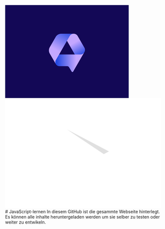 <img src="assets/logologo.png" alt="Logo" align="center">  
<a href="www.youtube.com/channel/@talk2studios"><img src="assets/youtube.png" alt="youtube"></a>
# JavaScript-lernen
In diesem GitHub ist die gesammte Webseite hinterlegt.  
Es können alle inhalte heruntergeladen werden um sie selber zu testen oder weiter zu entwikeln.
